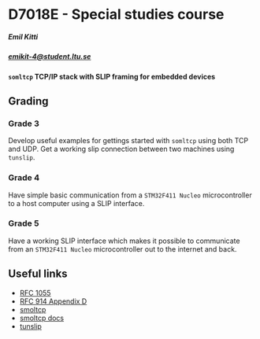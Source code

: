 # D7018E - Special studies course

##### Emil Kitti
##### emikit-4@student.ltu.se

#### `somltcp` TCP/IP stack with SLIP framing for embedded devices

## Grading

### Grade 3
Develop useful examples for gettings started with `somltcp` using both TCP and UDP. Get a working slip connection between two machines using `tunslip`.

### Grade 4
Have simple basic communication from a `STM32F411 Nucleo` microcontroller to a host computer using a SLIP interface.

### Grade 5
Have a working SLIP interface which makes it possible to communicate from an `STM32F411 Nucleo` microcontroller out to the internet and back.

## Useful links
* [RFC 1055](https://tools.ietf.org/html/rfc1055)
* [RFC 914 Appendix D](https://tools.ietf.org/html/rfc914#appendix-D)
* [smoltcp](https://github.com/m-labs/smoltcp)
* [smoltcp docs](https://docs.rs/smoltcp/0.4.0/smoltcp)
* [tunslip](https://aur.archlinux.org/packages/tunslip/)
